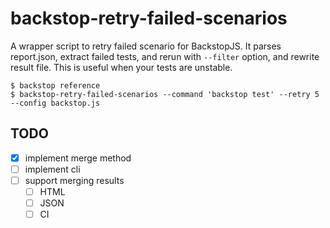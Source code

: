 # backstop-retry-failed-scenarios

A wrapper script to retry failed scenario for BackstopJS.
It parses report.json, extract failed tests, and rerun with `--filter` option, and rewrite result file.
This is useful when your tests are unstable.

```
$ backstop reference
$ backstop-retry-failed-scenarios --command 'backstop test' --retry 5 --config backstop.js
```

## TODO

- [x] implement merge method
- [ ] implement cli
- [ ] support merging results
  - [ ] HTML
  - [ ] JSON
  - [ ] CI